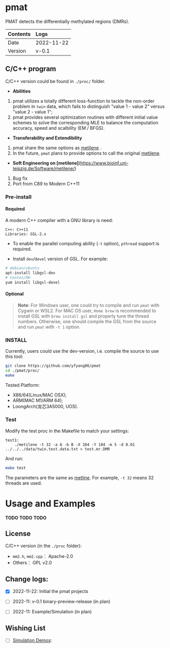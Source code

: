 # pmat
PMAT detects the differentially methylated regions (DMRs).

| Contents | Logs |
|:---------|:-----|
| Date | 2022-11-22 | 
| Version | v-0.1 |

## C/C++ program

C/C++ version could be found in `./proc/` folder. 

- **Abilities**
 1. pmat utilizes a totally different loss-function to tackle the non-order problem in `twin` data, which fails to distinguish "value 1 - value 2" versus "value 2 - value 1";
 2. pmat provides several optimization routines with different initial value schemes to solve the corresponding MLE to balance the computation accuracy, speed and scalbility (EM / BFGS).

- **Transferability and Extendibility**
 1. pmat share the same options as [metilene](https://www.bioinf.uni-leipzig.de/Software/metilene/) .
 2. In the future, `pmat` plans to provide options to call the original [metilene](https://www.bioinf.uni-leipzig.de/Software/metilene/).

- **Soft Engineering on [metilene]**(https://www.bioinf.uni-leipzig.de/Software/metilene/)   
 1. Bug fix
 2. Port from C89 to Modern C++11

### Pre-install

#### Required
A modern C++ compiler with a GNU library is need:

```
C++: C++11
Libraries: GSL-2.x
```

- To enable the parallel computing ability (`-t` option), `pthread` support is required. 
  
- Install `dev`/`devel` version of GSL. For example:

```bash
# debian/ubuntu 
apt-install libgsl-dev
# Centos/RH
yum install libgsl-devel
```

#### Optional

> **Note**: 
For Windows user, one could try to compile and run `pmat` with Cygwin or WSL2.
For MAC OS user, `Home brew` is recommended to install GSL with `brew install gsl` and properly tune the thread numbers. Otherwise, one should compile the GSL from the source and run `pmat` with `-t 1` option. 

### INSTALL

Currently, users could use the dev-version, i.e. compile the source to use this tool:

```bash
git clone https://github.com/yfyang86/pmat
cd ./pmat/proc/
make
```

Tested Platform: 
- X86/64(Linux/MAC OSX);
- ARM(MAC M1/ARM 64);
- LoongArch(龙芯3A5000, UOS).

### Test

Modify the test proc in the Makefile to match your settings:

```
test1: 
	./metilene -t 32 -a A -b B -X 104 -Y 104 -m 5 -d 0.01 ../../../data/twin.test.data.txt > test.mr.DMR
```

And run:

```bash
make test
```

The parameters are the same as [metline](https://www.bioinf.uni-leipzig.de/Software/metilene/). For example, `-t 32` means 32 threads are used.



# Usage and Examples

**TODO**
**TODO**
**TODO**

## License

C/C++ version (in the `./proc` folder):
- `mm2.h`, `mm2.cpp`： Apache-2.0
- Others： GPL v2.0

## Change logs:

- [x] 2022-11-22: Initial the pmat projects
- [ ] 2022-11: v-0.1 binary-preview-release (in plan)
- [ ] 2022-11: Example/Simulation (in plan)


## Wishing List

- [ ] [Simulation Demos](./TODO.md): 